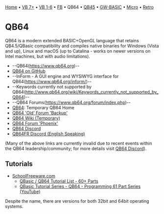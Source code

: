 [Home](https://gotbasic.com) • [VB 7+](vb.md) • [VB 1-6](vb6.md) • [FB](freebasic.md) • QB64 • [QB45](qb.md) • [GW-BASIC](gw-basic.md) • [Micro](micro.md) • [Retro](retro.md)

# QB64

QB64 is a modern extended BASIC+OpenGL language that retains QB4.5/QBasic compatibility and compiles native binaries for Windows (Vista and up), Linux and macOS (up to Catalina - works on newer versions on Intel machines, but with audio limitations).

- --QB64(https://www.qb64.org)--
- [QB64 on GitHub](https://github.com/QB64Team/qb64)
- --InForm - A GUI engine and WYSIWYG interface for QB64(https://www.qb64.org/inform/)--
- --Keywords currently not supported by QB64(http://www.qb64.org/wiki/Keywords_currently_not_supported_by_QB64)--
- --QB64 Forums(https://www.qb64.org/forum/index.php)--
- [QB64](http://bit.ly/QB64Official): Temporary QB64 Home
- [QB64 'Old' Forum 'Backup'](https://1drv.ms/u/s!AknUrv8RXVYMh5AJlcK_sTbAU0qm5A?e=s3HaUA)
- [QB64 Wiki (Temporary)](https://qb64phoenix.com/wiki/www.qb64.org/wiki/Main_Page.html)
- [QB64 Forum 'Phoenix'](https://qb64phoenix.com/forum/)
- [QB64 Discord](https://discord.gg/2t9HTYK)
- [QB64FR Discord (English Speaking)](https://discord.gg/uZ6ShdQZ)

(Many of the above links are currently invalid due to recent events within the QB64 leadership/community; for more details visit [QB64 Discord](https://discord.gg/2t9HTYK)).

## Tutorials

- [SchoolFreeware.com](https://www.schoolfreeware.com)
  - [QBasic / QB64 Tutorial List - 60+ Parts](https://www.schoolfreeware.com/QBasic_Tutorials_-_QB64_Tutorials_-_Programming_And_Code_Examples.html)
  - [QBasic Tutorial Series - QB64 - Programming 61 Part Series (YouTube)](https://www.youtube.com/playlist?list=PLF6199808BD4901E1)

Despite the name, there are versions for both 32bit and 64bit operating systems.
